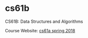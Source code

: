 # cs61b
CS61B: Data Structures and Algorithms

Course Website: [cs61a spring 2018](https://sp18.datastructur.es/)
